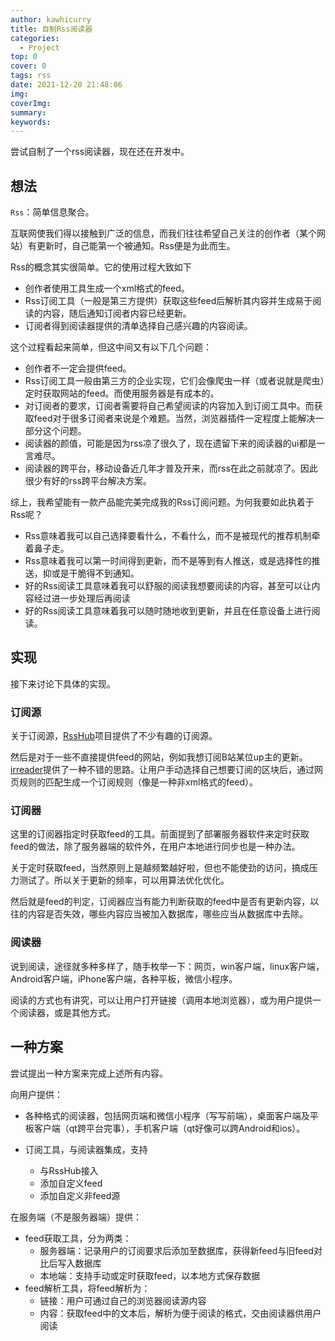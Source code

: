 ```yaml
---
author: kawhicurry
title: 自制Rss阅读器
categories:
  - Project
top: 0
cover: 0
tags: rss
date: 2021-12-20 21:48:06
img:
coverImg:
summary:
keywords:
---
```

尝试自制了一个rss阅读器，现在还在开发中。

## 想法

`Rss`：简单信息聚合。

互联网使我们得以接触到广泛的信息，而我们往往希望自己关注的创作者（某个网站）有更新时，自己能第一个被通知。Rss便是为此而生。

Rss的概念其实很简单。它的使用过程大致如下

- 创作者使用工具生成一个xml格式的feed。
- Rss订阅工具（一般是第三方提供）获取这些feed后解析其内容并生成易于阅读的内容，随后通知订阅者内容已经更新。
- 订阅者得到阅读器提供的清单选择自己感兴趣的内容阅读。

这个过程看起来简单，但这中间又有以下几个问题：

- 创作者不一定会提供feed。
- Rss订阅工具一般由第三方的企业实现，它们会像爬虫一样（或者说就是爬虫）定时获取网站的feed。而使用服务器是有成本的。
- 对订阅者的要求，订阅者需要将自己希望阅读的内容加入到订阅工具中。而获取feed对于很多订阅者来说是个难题。当然，浏览器插件一定程度上能解决一部分这个问题。
- 阅读器的颜值，可能是因为rss凉了很久了，现在遗留下来的阅读器的ui都是一言难尽。
- 阅读器的跨平台，移动设备近几年才普及开来，而rss在此之前就凉了。因此很少有好的rss跨平台解决方案。

综上，我希望能有一款产品能完美完成我的Rss订阅问题。为何我要如此执着于Rss呢？

- Rss意味着我可以自己选择要看什么，不看什么，而不是被现代的推荐机制牵着鼻子走。
- Rss意味着我可以第一时间得到更新，而不是等到有人推送，或是选择性的推送，抑或是干脆得不到通知。
- 好的Rss阅读工具意味着我可以舒服的阅读我想要阅读的内容，甚至可以让内容经过进一步处理后再阅读
- 好的Rss阅读工具意味着我可以随时随地收到更新，并且在任意设备上进行阅读。

## 实现

接下来讨论下具体的实现。

### 订阅源

关于订阅源，[RssHub](https://docs.rsshub.app/)项目提供了不少有趣的订阅源。

然后是对于一些不直接提供feed的网站，例如我想订阅B站某位up主的更新。[irreader](http://irreader.fatecore.com/)提供了一种不错的思路。让用户手动选择自己想要订阅的区块后，通过网页规则的匹配生成一个订阅规则（像是一种非xml格式的feed）。

### 订阅器

这里的订阅器指定时获取feed的工具。前面提到了部署服务器软件来定时获取feed的做法，除了服务器端的软件外，在用户本地进行同步也是一种办法。

关于定时获取feed，当然原则上是越频繁越好啦，但也不能使劲的访问，搞成压力测试了。所以关于更新的频率，可以用算法优化优化。

然后就是feed的判定，订阅器应当有能力判断获取的feed中是否有更新内容，以往的内容是否失效，哪些内容应当被加入数据库，哪些应当从数据库中去除。

### 阅读器

说到阅读，途径就多种多样了，随手枚举一下：网页，win客户端，linux客户端，Android客户端，iPhone客户端，各种平板，微信小程序。

阅读的方式也有讲究，可以让用户打开链接（调用本地浏览器），或为用户提供一个阅读器，或是其他方式。

## 一种方案

尝试提出一种方案来完成上述所有内容。

向用户提供：

- 各种格式的阅读器，包括网页端和微信小程序（写写前端），桌面客户端及平板客户端（qt跨平台完事），手机客户端（qt好像可以跨Android和ios）。

- 订阅工具，与阅读器集成，支持
  - 与RssHub接入
  - 添加自定义feed
  - 添加自定义非feed源

在服务端（不是服务器端）提供：

- feed获取工具，分为两类：
  - 服务器端：记录用户的订阅要求后添加至数据库，获得新feed与旧feed对比后写入数据库
  - 本地端：支持手动或定时获取feed，以本地方式保存数据
- feed解析工具，将feed解析为：
  - 链接：用户可通过自己的浏览器阅读源内容
  - 内容：获取feed中的文本后，解析为便于阅读的格式，交由阅读器供用户阅读